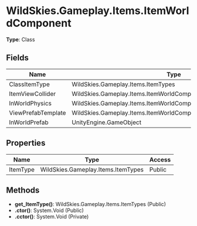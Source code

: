 ﻿# WildSkies.Gameplay.Items.ItemWorldComponent

**Type**: Class

## Fields

| Name | Type | Access |
|------|------|--------|
| ClassItemType | WildSkies.Gameplay.Items.ItemTypes | Public |
| ItemViewCollider | WildSkies.Gameplay.Items.ItemWorldComponent/ItemViewColliderMode | Public |
| InWorldPhysics | WildSkies.Gameplay.Items.ItemWorldComponent/InWorldPhysicsType | Public |
| ViewPrefabTemplate | WildSkies.Gameplay.Items.ItemWorldComponent/WorldItemViewTemplate | Public |
| InWorldPrefab | UnityEngine.GameObject | Public |

## Properties

| Name | Type | Access |
|------|------|--------|
| ItemType | WildSkies.Gameplay.Items.ItemTypes | Public |

## Methods

- **get_ItemType()**: WildSkies.Gameplay.Items.ItemTypes (Public)
- **.ctor()**: System.Void (Public)
- **.cctor()**: System.Void (Private)

